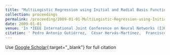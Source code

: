 ```yaml
---
title: "MultiLogistic Regression using Initial and Radial Basis Function covariates"
collection: proceedings
permalink: /proceeding/2009-01-01-MultiLogistic-Regression-using-Initial-and-Radial-Basis-Function-covariates
date: 2009-01-01
venue: 'In *IEEE International Joint Conference on Neural Networks (IJCNN2009)*'
citation: ' Pedro Antonio Gutiérrez,  César Hervás-Martínez,  Francisco José Martínez-Estudillo,  Juan Carlos Fernández, &quot;MultiLogistic Regression using Initial and Radial Basis Function covariates.&quot; In *IEEE International Joint Conference on Neural Networks (IJCNN2009)*, 2009, Atlanta, United States, pp.1067--1074.'
---
```

Use [Google Scholar](https://scholar.google.com/scholar?q=MultiLogistic+Regression+using+Initial+and+Radial+Basis+Function+covariates){:target="_blank"} for full citation